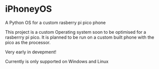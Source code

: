 # iPhoneyOS
A Python OS for a custom rasberry pi pico phone

This project is a custom Operating system soon to be optimised for a rasberrry pi pico. It is planned to be run on a custom built phone with the pico as the processor.

Very early in devepment!

Currently is only supported on Windows and Linux
